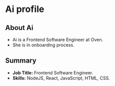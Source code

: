 
# Ai profile

## About Ai
- Ai is a Frontend Software Engineer at Oven.
- She is in onboarding process.


## Summary
- **Job Title:** Frontend Software Engineer.
- **Skills:** NodeJS, React, JavaScript, HTML, CSS. 

